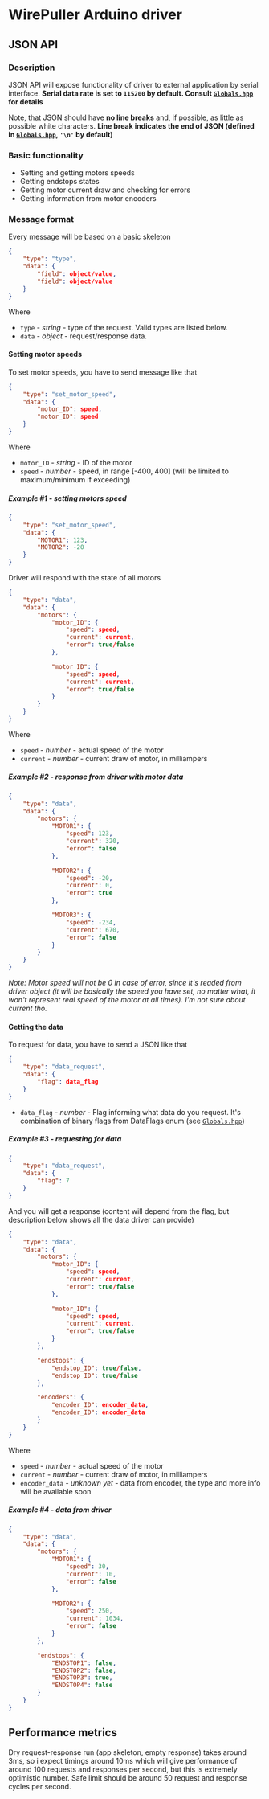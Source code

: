 # WirePuller Arduino driver

## JSON API

### Description

JSON API will expose functionality of driver to external application by serial interface.
**Serial data rate is set to `115200` by default. Consult [`Globals.hpp`](lib/Globals/Globals.hpp) for details**

Note, that JSON should have **no line breaks** and, if possible, as little as possible white characters.
**Line break indicates the end of JSON (defined in [`Globals.hpp`](lib/Globals/Globals.hpp), `'\n'` by default)**

### Basic functionality

* Setting and getting motors speeds
* Getting endstops states
* Getting motor current draw and checking for errors
* Getting information from motor encoders

### Message format

Every message will be based on a basic skeleton

```json
{
    "type": "type",
    "data": {
        "field": object/value,
        "field": object/value
    }
}
```

Where

* `type` - *string* - type of the request. Valid types are listed below.
* `data` - *object* - request/response data.

#### Setting motor speeds

To set motor speeds, you have to send message like that

```json
{
    "type": "set_motor_speed",
    "data": {
        "motor_ID": speed,
        "motor_ID": speed
    }
}
```

Where

* `motor_ID` - *string* - ID of the motor
* `speed` - *number* - speed, in range [-400, 400] (will be limited to maximum/minimum if exceeding)

##### Example #1 - setting motors speed

```json
{
    "type": "set_motor_speed",
    "data": {
        "MOTOR1": 123,
        "MOTOR2": -20
    }
}
```

Driver will respond with the state of all motors

```json
{
    "type": "data",
    "data": {
        "motors": {
            "motor_ID": {
                "speed": speed,
                "current": current,
                "error": true/false
            },

            "motor_ID": {
                "speed": speed,
                "current": current,
                "error": true/false
            }
        }
    }
}
```

Where

* `speed` - *number* - actual speed of the motor
* `current` - *number* - current draw of motor, in milliampers

##### Example #2 - response from driver with motor data

```json
{
    "type": "data",
    "data": {
        "motors": {
            "MOTOR1": {
                "speed": 123,
                "current": 320,
                "error": false
            },

            "MOTOR2": {
                "speed": -20,
                "current": 0,
                "error": true
            },

            "MOTOR3": {
                "speed": -234,
                "current": 670,
                "error": false
            }
        }
    }
}
```

*Note: Motor speed will not be 0 in case of error, since it's readed from driver object (it will be basically the speed you have set, no matter what, it won't represent real speed of the motor at all times). I'm not sure about current tho.*

#### Getting the data

To request for data, you have to send a JSON like that

```json
{
    "type": "data_request",
    "data": {
        "flag": data_flag
    }
}
```

* `data_flag` - *number* - Flag informing what data do you request. It's combination of binary flags from DataFlags enum (see [`Globals.hpp`](lib/Globals/Globals.hpp))

##### Example #3 - requesting for data

```json
{
    "type": "data_request",
    "data": {
        "flag": 7
    }
}
```

And you will get a response (content will depend from the flag, but description below shows all the data driver can provide)

```json
{
    "type": "data",
    "data": {
        "motors": {
            "motor_ID": {
                "speed": speed,
                "current": current,
                "error": true/false
            },

            "motor_ID": {
                "speed": speed,
                "current": current,
                "error": true/false
            }
        },

        "endstops": {
            "endstop_ID": true/false,
            "endstop_ID": true/false
        },

        "encoders": {
            "encoder_ID": encoder_data,
            "encoder_ID": encoder_data
        }
    }
}
```

Where

* `speed` - *number* - actual speed of the motor
* `current` - *number* - current draw of motor, in milliampers
* `encoder_data` - *unknown yet* - data from encoder, the type and more info will be available soon

##### Example #4 - data from driver

```json
{
    "type": "data",
    "data": {
        "motors": {
            "MOTOR1": {
                "speed": 30,
                "current": 10,
                "error": false
            },

            "MOTOR2": {
                "speed": 250,
                "current": 1034,
                "error": false
            }
        },

        "endstops": {
            "ENDSTOP1": false,
            "ENDSTOP2": false,
            "ENDSTOP3": true,
            "ENDSTOP4": false
        }
    }
}
```

## Performance metrics

Dry request-response run (app skeleton, empty response) takes around 3ms, so i expect timings around 10ms which will give performance of around 100 requests and responses per second, but this is extremely optimistic number. Safe limit should be around 50 request and response cycles per second.